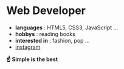 # Web Developer

- **languages** : HTML5, CSS3, JavaScript ...
- **hobbys** : reading books
- **interested in** : fashion, pop ...
- [instagram](https://www.instagram.com/khr5k_0228)

**☝️ Simple is the best**
